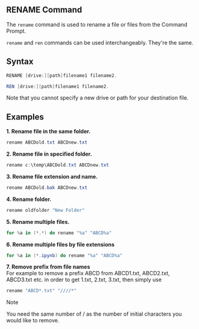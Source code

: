 ## RENAME Command
The `rename` command is used to rename a file or files from the Command Prompt.

`rename` and `ren` commands can be used interchangeably. They're the same.

## Syntax
```powershell
RENAME [drive:][path]filename1 filename2.
```
```powershell
REN [drive:][path]filename1 filename2.
```
Note that you cannot specify a new drive or path for your destination file.

## Examples
**1. Rename file in the same folder.**
```powershell
rename ABCDold.txt ABCDnew.txt
```

**2. Rename file in specified folder.**
```powershell
rename c:\temp\ABCDold.txt ABCDnew.txt
```

**3. Rename file extension and name.**
```powershell
rename ABCDold.bak ABCDnew.txt
```

**4. Rename folder.**
```powershell
rename oldfolder "New Folder"
```

**5. Rename multiple files.**
```powershell
for %a in (*.*) do rename "%a" "ABCD%a"
```

**6. Rename multiple files by file extensions**
```powershell
for %a in (*.ipynb) do rename "%a" "ABCD%a"
```

**7. Remove prefix from file names**  
For example to remove a prefix ABCD from ABCD1.txt, ABCD2.txt, ABCD3.txt etc. in order to get 1.txt, 2.txt, 3.txt, then simply use
```powershell
rename "ABCD*.txt" "////*"
```
> [!NOTE]
> You need the same number of / as the number of initial characters you would like to remove.
